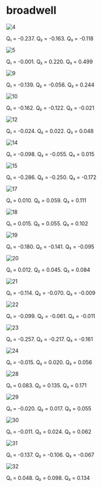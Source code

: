 # broadwell

![4](../assets/broadwell/plot_4.png)

Q₁ = -0.237.  Q₂ = -0.163.  Q₃ = -0.118

![5](../assets/broadwell/plot_5.png)

Q₁ = -0.001.  Q₂ = 0.220.  Q₃ = 0.499

![9](../assets/broadwell/plot_9.png)

Q₁ = -0.139.  Q₂ = -0.056.  Q₃ = 0.244

![10](../assets/broadwell/plot_10.png)

Q₁ = -0.162.  Q₂ = -0.122.  Q₃ = -0.021

![12](../assets/broadwell/plot_12.png)

Q₁ = -0.024.  Q₂ = 0.022.  Q₃ = 0.048

![14](../assets/broadwell/plot_14.png)

Q₁ = -0.098.  Q₂ = -0.055.  Q₃ = 0.015

![15](../assets/broadwell/plot_15.png)

Q₁ = -0.286.  Q₂ = -0.250.  Q₃ = -0.172

![17](../assets/broadwell/plot_17.png)

Q₁ = 0.010.  Q₂ = 0.059.  Q₃ = 0.111

![18](../assets/broadwell/plot_18.png)

Q₁ = 0.015.  Q₂ = 0.055.  Q₃ = 0.102

![19](../assets/broadwell/plot_19.png)

Q₁ = -0.180.  Q₂ = -0.141.  Q₃ = -0.095

![20](../assets/broadwell/plot_20.png)

Q₁ = 0.012.  Q₂ = 0.045.  Q₃ = 0.084

![21](../assets/broadwell/plot_21.png)

Q₁ = -0.114.  Q₂ = -0.070.  Q₃ = -0.009

![22](../assets/broadwell/plot_22.png)

Q₁ = -0.099.  Q₂ = -0.061.  Q₃ = -0.011

![23](../assets/broadwell/plot_23.png)

Q₁ = -0.257.  Q₂ = -0.217.  Q₃ = -0.161

![24](../assets/broadwell/plot_24.png)

Q₁ = -0.015.  Q₂ = 0.020.  Q₃ = 0.056

![28](../assets/broadwell/plot_28.png)

Q₁ = 0.083.  Q₂ = 0.135.  Q₃ = 0.171

![29](../assets/broadwell/plot_29.png)

Q₁ = -0.020.  Q₂ = 0.017.  Q₃ = 0.055

![30](../assets/broadwell/plot_30.png)

Q₁ = -0.011.  Q₂ = 0.024.  Q₃ = 0.062

![31](../assets/broadwell/plot_31.png)

Q₁ = -0.137.  Q₂ = -0.106.  Q₃ = -0.067

![32](../assets/broadwell/plot_32.png)

Q₁ = 0.048.  Q₂ = 0.098.  Q₃ = 0.134
